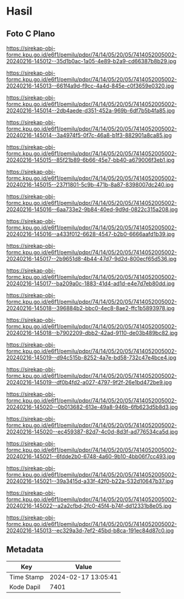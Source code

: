 # Hasil

## Foto C Plano

https://sirekap-obj-formc.kpu.go.id/e6f1/pemilu/pdpr/74/14/05/20/05/7414052005002-20240216-145012--35d1b0ac-1a05-4e89-b2a9-cd66387b8b29.jpg

https://sirekap-obj-formc.kpu.go.id/e6f1/pemilu/pdpr/74/14/05/20/05/7414052005002-20240216-145013--661f4a9d-f9cc-4a4d-845e-c0f3659e0320.jpg

https://sirekap-obj-formc.kpu.go.id/e6f1/pemilu/pdpr/74/14/05/20/05/7414052005002-20240216-145014--2db4aede-d351-452a-969b-6df7b5b4fa85.jpg

https://sirekap-obj-formc.kpu.go.id/e6f1/pemilu/pdpr/74/14/05/20/05/7414052005002-20240216-145014--3a4974f5-0f7c-46a8-b1f3-882901a8ca85.jpg

https://sirekap-obj-formc.kpu.go.id/e6f1/pemilu/pdpr/74/14/05/20/05/7414052005002-20240216-145015--85f21b89-6b66-45e7-bb40-a679006f3eb1.jpg

https://sirekap-obj-formc.kpu.go.id/e6f1/pemilu/pdpr/74/14/05/20/05/7414052005002-20240216-145015--237f1801-5c9b-471b-8a87-8398007dc240.jpg

https://sirekap-obj-formc.kpu.go.id/e6f1/pemilu/pdpr/74/14/05/20/05/7414052005002-20240216-145016--6aa733e2-9b84-40ed-9d9d-0822c315a208.jpg

https://sirekap-obj-formc.kpu.go.id/e6f1/pemilu/pdpr/74/14/05/20/05/7414052005002-20240216-145016--a433f012-6628-4547-b2b0-6666aafd1b39.jpg

https://sirekap-obj-formc.kpu.go.id/e6f1/pemilu/pdpr/74/14/05/20/05/7414052005002-20240216-145017--2b9651d8-4b44-47d7-9d2d-800ecf65d536.jpg

https://sirekap-obj-formc.kpu.go.id/e6f1/pemilu/pdpr/74/14/05/20/05/7414052005002-20240216-145017--ba209a0c-1883-41d4-ad1d-e4e7d7eb80dd.jpg

https://sirekap-obj-formc.kpu.go.id/e6f1/pemilu/pdpr/74/14/05/20/05/7414052005002-20240216-145018--396884b2-bbc0-4ec8-8ae2-ffc1b5893978.jpg

https://sirekap-obj-formc.kpu.go.id/e6f1/pemilu/pdpr/74/14/05/20/05/7414052005002-20240216-145018--b7902209-dbb2-42ad-9110-de03b489bc82.jpg

https://sirekap-obj-formc.kpu.go.id/e6f1/pemilu/pdpr/74/14/05/20/05/7414052005002-20240216-145019--d94c515b-8252-4a7e-bd58-732c47e4bce4.jpg

https://sirekap-obj-formc.kpu.go.id/e6f1/pemilu/pdpr/74/14/05/20/05/7414052005002-20240216-145019--df0b4fd2-a027-4797-9f2f-26e1bd472be9.jpg

https://sirekap-obj-formc.kpu.go.id/e6f1/pemilu/pdpr/74/14/05/20/05/7414052005002-20240216-145020--0b013682-613e-49a8-946b-6fb623d5b8d3.jpg

https://sirekap-obj-formc.kpu.go.id/e6f1/pemilu/pdpr/74/14/05/20/05/7414052005002-20240216-145020--ec459387-82d7-4c0d-8d3f-ad776534ca5d.jpg

https://sirekap-obj-formc.kpu.go.id/e6f1/pemilu/pdpr/74/14/05/20/05/7414052005002-20240216-145021--6fdde2b0-6748-4a60-9b10-4bb06f7cc493.jpg

https://sirekap-obj-formc.kpu.go.id/e6f1/pemilu/pdpr/74/14/05/20/05/7414052005002-20240216-145021--39a3415d-a33f-42f0-b22a-532d10647b37.jpg

https://sirekap-obj-formc.kpu.go.id/e6f1/pemilu/pdpr/74/14/05/20/05/7414052005002-20240216-145022--a2a2cfbd-2fc0-45f4-b74f-dd12331b8e05.jpg

https://sirekap-obj-formc.kpu.go.id/e6f1/pemilu/pdpr/74/14/05/20/05/7414052005002-20240216-145013--ec329a3d-7ef2-45bd-b8ca-191ec84d87c0.jpg


## Metadata

| Key        | Value               |
| ---------- | ------------------- |
| Time Stamp | 2024-02-17 13:05:41 |
| Kode Dapil | 7401                |



